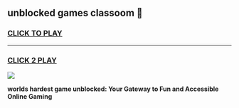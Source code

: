 
## unblocked games classoom 👋
<h3>
<a href="https://premium.freeplayer.one?title=unblocked_games_classoom&ref=13F">CLICK TO PLAY</a></h3>
<hr>

<h3>
<a href="https://premium.freeplayer.one?title=unblocked_games_classoom&ref=13F">CLICK 2 PLAY</a>
  
</h3>

<a href="https://premium.freeplayer.one?title=unblocked_games_classoom&ref=12F/"><img src="https://clearcache.store/games.png"></a>


**worlds hardest game unblocked: Your Gateway to Fun and Accessible Online Gaming**
